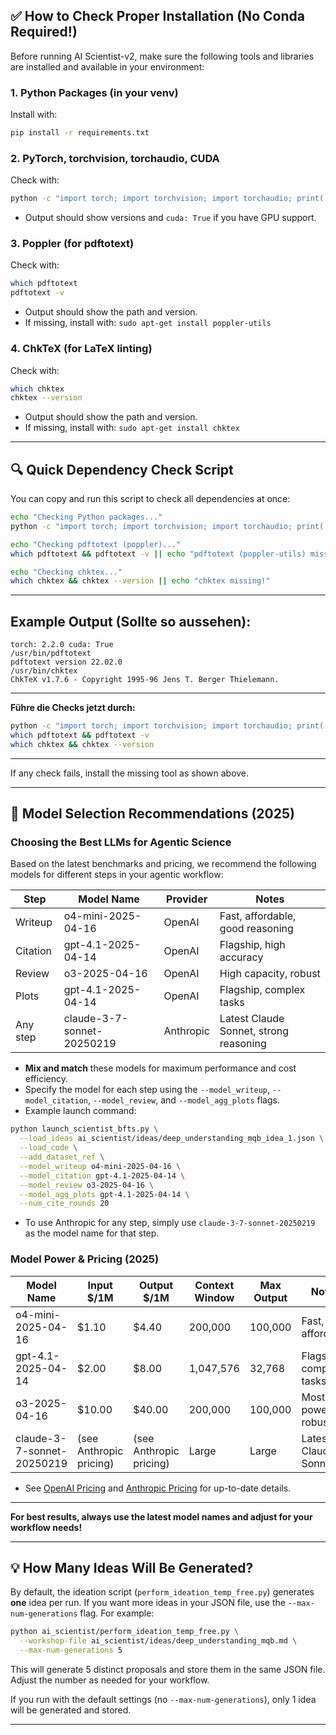## ✅ How to Check Proper Installation (No Conda Required!)

Before running AI Scientist-v2, make sure the following tools and libraries are installed and available in your environment:

### 1. Python Packages (in your venv)
Install with:
```bash
pip install -r requirements.txt
```

### 2. PyTorch, torchvision, torchaudio, CUDA
Check with:
```bash
python -c "import torch; import torchvision; import torchaudio; print('torch:', torch.__version__, 'cuda:', torch.cuda.is_available())"
```
- Output should show versions and `cuda: True` if you have GPU support.

### 3. Poppler (for pdftotext)
Check with:
```bash
which pdftotext
pdftotext -v
```
- Output should show the path and version.
- If missing, install with:
  `sudo apt-get install poppler-utils`

### 4. ChkTeX (for LaTeX linting)
Check with:
```bash
which chktex
chktex --version
```
- Output should show the path and version.
- If missing, install with:
  `sudo apt-get install chktex`

---

## 🔍 Quick Dependency Check Script

You can copy and run this script to check all dependencies at once:

```bash
echo "Checking Python packages..."
python -c "import torch; import torchvision; import torchaudio; print('torch:', torch.__version__, 'cuda:', torch.cuda.is_available())" || echo "PyTorch or related packages missing!"

echo "Checking pdftotext (poppler)..."
which pdftotext && pdftotext -v || echo "pdftotext (poppler-utils) missing!"

echo "Checking chktex..."
which chktex && chktex --version || echo "chktex missing!"
```

---

## Example Output (Sollte so aussehen):

```
torch: 2.2.0 cuda: True
/usr/bin/pdftotext
pdftotext version 22.02.0
/usr/bin/chktex
ChkTeX v1.7.6 - Copyright 1995-96 Jens T. Berger Thielemann.
```

---

**Führe die Checks jetzt durch:**

```bash
python -c "import torch; import torchvision; import torchaudio; print('torch:', torch.__version__, 'cuda:', torch.cuda.is_available())"
which pdftotext && pdftotext -v
which chktex && chktex --version
```

---

If any check fails, install the missing tool as shown above.

---

## 🚀 Model Selection Recommendations (2025)

### Choosing the Best LLMs for Agentic Science

Based on the latest benchmarks and pricing, we recommend the following models for different steps in your agentic workflow:

| Step            | Model Name                   | Provider   | Notes                            |
|-----------------|-----------------------------|------------|----------------------------------|
| Writeup         | o4-mini-2025-04-16          | OpenAI     | Fast, affordable, good reasoning |
| Citation        | gpt-4.1-2025-04-14          | OpenAI     | Flagship, high accuracy          |
| Review          | o3-2025-04-16               | OpenAI     | High capacity, robust            |
| Plots           | gpt-4.1-2025-04-14          | OpenAI     | Flagship, complex tasks          |
| Any step        | claude-3-7-sonnet-20250219  | Anthropic  | Latest Claude Sonnet, strong reasoning |

- **Mix and match** these models for maximum performance and cost efficiency.
- Specify the model for each step using the `--model_writeup`, `--model_citation`, `--model_review`, and `--model_agg_plots` flags.
- Example launch command:

```bash
python launch_scientist_bfts.py \
  --load_ideas ai_scientist/ideas/deep_understanding_mqb_idea_1.json \
  --load_code \
  --add_dataset_ref \
  --model_writeup o4-mini-2025-04-16 \
  --model_citation gpt-4.1-2025-04-14 \
  --model_review o3-2025-04-16 \
  --model_agg_plots gpt-4.1-2025-04-14 \
  --num_cite_rounds 20
```

- To use Anthropic for any step, simply use `claude-3-7-sonnet-20250219` as the model name for that step.

### Model Power & Pricing (2025)

| Model Name                  | Input $/1M | Output $/1M | Context Window | Max Output | Notes                      |
|-----------------------------|------------|-------------|---------------|------------|----------------------------|
| o4-mini-2025-04-16          | $1.10      | $4.40       | 200,000       | 100,000    | Fast, affordable           |
| gpt-4.1-2025-04-14          | $2.00      | $8.00       | 1,047,576     | 32,768     | Flagship, complex tasks    |
| o3-2025-04-16               | $10.00     | $40.00      | 200,000       | 100,000    | Most powerful, robust      |
| claude-3-7-sonnet-20250219  | (see Anthropic pricing) | (see Anthropic pricing) | Large         | Large      | Latest Claude Sonnet       |

- See [OpenAI Pricing](https://openai.com/pricing) and [Anthropic Pricing](https://docs.anthropic.com/claude/docs/pricing) for up-to-date details.

---

**For best results, always use the latest model names and adjust for your workflow needs!**

---

## 💡 How Many Ideas Will Be Generated?

By default, the ideation script (`perform_ideation_temp_free.py`) generates **one** idea per run. If you want more ideas in your JSON file, use the `--max-num-generations` flag. For example:

```bash
python ai_scientist/perform_ideation_temp_free.py \
  --workshop-file ai_scientist/ideas/deep_understanding_mqb.md \
  --max-num-generations 5
```

This will generate 5 distinct proposals and store them in the same JSON file. Adjust the number as needed for your workflow.

If you run with the default settings (no `--max-num-generations`), only 1 idea will be generated and stored.

---
